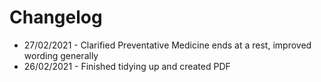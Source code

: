 # Changelog

- 27/02/2021 - Clarified Preventative Medicine ends at a rest, improved wording generally
- 26/02/2021 - Finished tidying up and created PDF